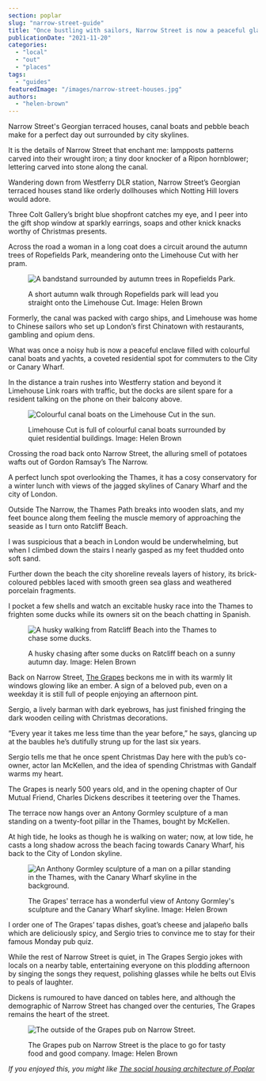 ```yaml
---
section: poplar
slug: "narrow-street-guide"
title: "Once bustling with sailors, Narrow Street is now a peaceful glance back in time"
publicationDate: "2021-11-20"
categories: 
  - "local"
  - "out"
  - "places"
tags: 
  - "guides"
featuredImage: "/images/narrow-street-houses.jpg"
authors: 
  - "helen-brown"
---
```


Narrow Street's Georgian terraced houses, canal boats and pebble beach make for a perfect day out surrounded by city skylines.

It is the details of Narrow Street that enchant me: lampposts patterns carved into their wrought iron; a tiny door knocker of a Ripon hornblower; lettering carved into stone along the canal. 

Wandering down from Westferry DLR station, Narrow Street’s Georgian terraced houses stand like orderly dollhouses which Notting Hill lovers would adore. 

Three Colt Gallery’s bright blue shopfront catches my eye, and I peer into the gift shop window at sparkly earrings, soaps and other knick knacks worthy of Christmas presents. 

Across the road a woman in a long coat does a circuit around the autumn trees of Ropefields Park, meandering onto the Limehouse Cut with her pram. 

<figure>

![A bandstand surrounded by autumn trees in Ropefields Park. ](/images/Ropemakers-fields-bandstand-1024x683.jpg)

<figcaption>

A short autumn walk through Ropefields park will lead you straight onto the Limehouse Cut. Image: Helen Brown

</figcaption>

</figure>

Formerly, the canal was packed with cargo ships, and Limehouse was home to Chinese sailors who set up London’s first Chinatown with restaurants, gambling and opium dens. 

What was once a noisy hub is now a peaceful enclave filled with colourful canal boats and yachts, a coveted residential spot for commuters to the City or Canary Wharf. 

In the distance a train rushes into Westferry station and beyond it Limehouse Link roars with traffic, but the docks are silent spare for a resident talking on the phone on their balcony above. 

<figure>

![Colourful canal boats on the Limehouse Cut in the sun.](/images/canal-narrow-street-1024x683.jpg)

<figcaption>

Limehouse Cut is full of colourful canal boats surrounded by quiet residential buildings. Image: Helen Brown

</figcaption>

</figure>

Crossing the road back onto Narrow Street, the alluring smell of potatoes wafts out of Gordon Ramsay’s The Narrow. 

A perfect lunch spot overlooking the Thames, it has a cosy conservatory for a winter lunch with views of the jagged skylines of Canary Wharf and the city of London.

Outside The Narrow, the Thames Path breaks into wooden slats, and my feet bounce along them feeling the muscle memory of approaching the seaside as I turn onto Ratcliff Beach. 

I was suspicious that a beach in London would be underwhelming, but when I climbed down the stairs I nearly gasped as my feet thudded onto soft sand. 

Further down the beach the city shoreline reveals layers of history, its brick-coloured pebbles laced with smooth green sea glass and weathered porcelain fragments. 

I pocket a few shells and watch an excitable husky race into the Thames to frighten some ducks while its owners sit on the beach chatting in Spanish.

<figure>

![A husky walking from Ratcliff Beach into the Thames to chase some ducks.](/images/dog-ducks-ratcliff-beach-1024x683.jpg)

<figcaption>

A husky chasing after some ducks on Ratcliff beach on a sunny autumn day. Image: Helen Brown

</figcaption>

</figure>

Back on Narrow Street, [The Grapes](http://www.thegrapes.co.uk/history.php) beckons me in with its warmly lit windows glowing like an ember. A sign of a beloved pub, even on a weekday it is still full of people enjoying an afternoon pint. 

Sergio, a lively barman with dark eyebrows, has just finished fringing the dark wooden ceiling with Christmas decorations. 

“Every year it takes me less time than the year before,” he says, glancing up at the baubles he’s dutifully strung up for the last six years. 

Sergio tells me that he once spent Christmas Day here with the pub’s co-owner, actor Ian McKellen, and the idea of spending Christmas with Gandalf warms my heart. 

The Grapes is nearly 500 years old, and in the opening chapter of Our Mutual Friend, Charles Dickens describes it teetering over the Thames. 

The terrace now hangs over an Antony Gormley sculpture of a man standing on a twenty-foot pillar in the Thames, bought by McKellen. 

At high tide, he looks as though he is walking on water; now, at low tide, he casts a long shadow across the beach facing towards Canary Wharf, his back to the City of London skyline.

<figure>

![An Anthony Gormley sculpture of a man on a pillar standing in the Thames, with the Canary Wharf skyline in the background.](/images/anthony-gormley-the-grapes-1024x683.jpg)

<figcaption>

The Grapes' terrace has a wonderful view of Antony Gormley's sculpture and the Canary Wharf skyline. Image: Helen Brown

</figcaption>

</figure>

I order one of The Grapes’ tapas dishes, goat’s cheese and jalapeño balls which are deliciously spicy, and Sergio tries to convince me to stay for their famous Monday pub quiz. 

While the rest of Narrow Street is quiet, in The Grapes Sergio jokes with locals on a nearby table, entertaining everyone on this plodding afternoon by singing the songs they request, polishing glasses while he belts out Elvis to peals of laughter. 

Dickens is rumoured to have danced on tables here, and although the demographic of Narrow Street has changed over the centuries, The Grapes remains the heart of the street. 

<figure>

![The outside of the Grapes pub on Narrow Street.](/images/the-grapes-narrow-street-1024x683.jpg)

<figcaption>

The Grapes pub on Narrow Street is the place to go for tasty food and good company. Image: Helen Brown

</figcaption>

</figure>

_If you enjoyed this, you might like [The social housing architecture of Poplar](https://poplarlondon.co.uk/walk-social-housing-poplars-architecture/)_
